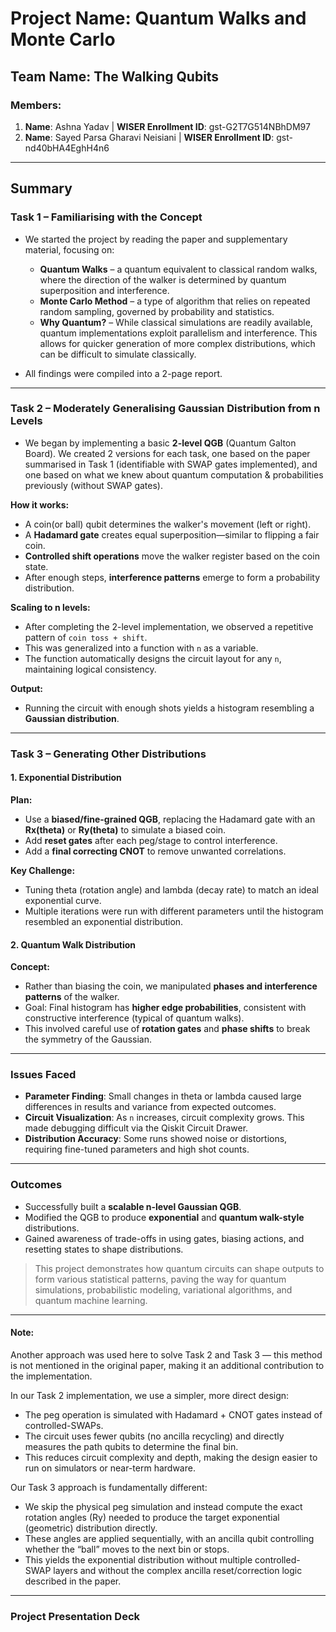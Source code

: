 # Project Name: Quantum Walks and Monte Carlo

## Team Name: The Walking Qubits

### Members:
1. **Name**: Ashna Yadav    |   **WISER Enrollment ID**: gst-G2T7G514NBhDM97
2. **Name**: Sayed Parsa Gharavi Neisiani   |   **WISER Enrollment ID**: gst-nd40bHA4EghH4n6

---

## Summary

### Task 1 – Familiarising with the Concept

- We started the project by reading the paper and supplementary material, focusing on:
  - **Quantum Walks** – a quantum equivalent to classical random walks, where the direction of the walker is determined by quantum superposition and interference.
  - **Monte Carlo Method** – a type of algorithm that relies on repeated random sampling, governed by probability and statistics.
  - **Why Quantum?** – While classical simulations are readily available, quantum implementations exploit parallelism and interference. This allows for quicker generation of more complex distributions, which can be difficult to simulate classically.

- All findings were compiled into a 2-page report.

---

### Task 2 – Moderately Generalising Gaussian Distribution from n Levels

- We began by implementing a basic **2-level QGB** (Quantum Galton Board). We created 2 versions for each task, one based on the paper summarised in Task 1 (identifiable with SWAP gates implemented), and one based on what we knew about quantum computation & probabilities previously (without SWAP gates).

**How it works:**
- A coin(or ball) qubit determines the walker's movement (left or right).
- A **Hadamard gate** creates equal superposition—similar to flipping a fair coin.
- **Controlled shift operations** move the walker register based on the coin state.
- After enough steps, **interference patterns** emerge to form a probability distribution.

**Scaling to n levels:**
- After completing the 2-level implementation, we observed a repetitive pattern of `coin toss + shift`.
- This was generalized into a function with `n` as a variable.
- The function automatically designs the circuit layout for any `n`, maintaining logical consistency.

**Output:**
- Running the circuit with enough shots yields a histogram resembling a **Gaussian distribution**.

---

### Task 3 – Generating Other Distributions

#### 1. Exponential Distribution

**Plan:**
- Use a **biased/fine-grained QGB**, replacing the Hadamard gate with an **Rx(theta)** or **Ry(theta)** to simulate a biased coin.
- Add **reset gates** after each peg/stage to control interference.
- Add a **final correcting CNOT** to remove unwanted correlations.

**Key Challenge:**
- Tuning theta (rotation angle) and lambda (decay rate) to match an ideal exponential curve.
- Multiple iterations were run with different parameters until the histogram resembled an exponential distribution.

#### 2. Quantum Walk Distribution

**Concept:**
- Rather than biasing the coin, we manipulated **phases and interference patterns** of the walker.
- Goal: Final histogram has **higher edge probabilities**, consistent with constructive interference (typical of quantum walks).
- This involved careful use of **rotation gates** and **phase shifts** to break the symmetry of the Gaussian.

---

### Issues Faced

- **Parameter Finding**: Small changes in theta or lambda caused large differences in results and variance from expected outcomes.
- **Circuit Visualization**: As `n` increases, circuit complexity grows. This made debugging difficult via the Qiskit Circuit Drawer.
- **Distribution Accuracy**: Some runs showed noise or distortions, requiring fine-tuned parameters and high shot counts.

---

### Outcomes

- Successfully built a **scalable n-level Gaussian QGB**.
- Modified the QGB to produce **exponential** and **quantum walk-style** distributions.
- Gained awareness of trade-offs in using gates, biasing actions, and resetting states to shape distributions.

> This project demonstrates how quantum circuits can shape outputs to form various statistical patterns, paving the way for quantum simulations, probabilistic modeling, variational algorithms, and quantum machine learning.

---

#### Note: 
Another approach was used here to solve Task 2 and Task 3 — this method is not mentioned in the original paper, making it an additional contribution to the implementation.

In our Task 2 implementation, we use a simpler, more direct design:

- The peg operation is simulated with Hadamard + CNOT gates instead of controlled-SWAPs.
- The circuit uses fewer qubits (no ancilla recycling) and directly measures the path qubits to determine the final bin.
- This reduces circuit complexity and depth, making the design easier to run on simulators or near-term hardware.

Our Task 3 approach is fundamentally different:

- We skip the physical peg simulation and instead compute the exact rotation angles (Ry) needed to produce the target exponential (geometric) distribution directly.
- These angles are applied sequentially, with an ancilla qubit controlling whether the “ball” moves to the next bin or stops.
- This yields the exponential distribution without multiple controlled-SWAP layers and without the complex ancilla reset/correction logic described in the paper.

---

###  Project Presentation Deck


